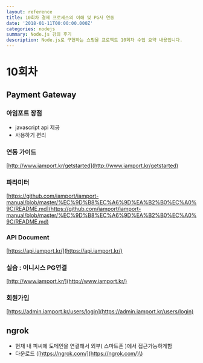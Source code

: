 ```yaml
---
layout: reference
title: 10회차 결제 프로세스의 이해 및 PG사 연동
date: '2018-01-11T00:00:00.000Z'
categories: nodejs
summary: Node.js 강의 후기
description: Node.js로 구현하는 쇼핑몰 프로젝트 10회차 수업 요약 내용입니다.
---
```


# 10회차

## Payment Gateway

### 아임포트 장점

* javascript api 제공
* 사용하기 편리

### 연동 가이드

[http://www.iamport.kr/getstarted](http://www.iamport.kr/getstarted)

### 파라미터

[https://github.com/iamport/iamport-manual/blob/master/%EC%9D%B8%EC%A6%9D%EA%B2%B0%EC%A0%9C/README.md](https://github.com/iamport/iamport-manual/blob/master/%EC%9D%B8%EC%A6%9D%EA%B2%B0%EC%A0%9C/README.md)

### API Document

[https://api.iamport.kr/](https://api.iamport.kr/)

### 실습 : 이니시스 PG연결

[http://www.iamport.kr/](http://www.iamport.kr/)

### 회원가입

[https://admin.iamport.kr/users/login](https://admin.iamport.kr/users/login)

## ngrok

* 현재 내 피씨에 도메인을 연결해서 외부\( 스마트폰 \)에서 접근가능하게함
* 다운로드 \([https://ngrok.com/](https://ngrok.com/)\)

